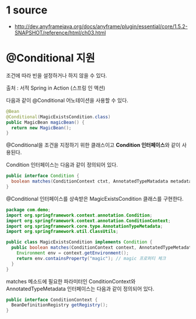 
# 1 source
 - http://dev.anyframejava.org/docs/anyframe/plugin/essential/core/1.5.2-SNAPSHOT/reference/html/ch03.html






# @Conditional 지원

조건에 따라 빈을 설정하거나 하지 않을 수 있다.

출처 : 서적 Spring in Action (스프링 인 액션)



다음과 같이 @Conditional 어노테이션을 사용할 수 있다.

```java
@Bean
@Conditional(MagicExistsCondition.class)
public MagicBean magicBean() {
  return new MagicBean();
}
```



@Conditional을 조건을 지정하기 위한 클래스이고 **Condition 인터페이스**와 같이 사용된다.

Condition 인터페이스는 다음과 같이 정의되어 있다.

```java
public interface Condition {
  boolean matches(ConditionContext ctxt, AnnotatedTypeMatadata metadata);
}
```



@Conditional 인터페이스를 상속받은 MagicExistsCondition 클래스를 구현한다.

```java
package com.demo;
import org.springframework.context.annotation.Condition;
import org.springframework.context.annotation.ConditionContext;
import org.springframework.core.type.AnnotationTypeMetadata;
import org.springframework.util.ClassUtils;

public class MagicExistsCondition implements Condition {
  public boolean matches(ConditionContext context, AnnotatedTypeMetadata metadata) {
    Environment env = context.getEnvironment();
    return env.containsProperty("magic"); // magic 프로퍼티 체크
  }
}
```



matches 메소드에 필요한 파라미터인 ConditionContext와 AnnotatedTypeMetadata 인터페이스는 다음과 같이 정의되어 있다.

```java
public interface ConditionContext {
  BeanDefinitionRegistry getRegistry();
}
```









